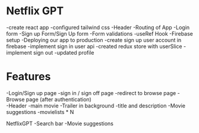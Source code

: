 # Netflix GPT

-create react app
-configured tailwind css
-Header
-Routing of App
-Login form
-Sign up Form/Sign Up form
-Form validations
-useRef Hook
-Firebase setup
-Deploying our app to production
-create sign up user account in firebase
-implement sign in user api
-created redux store with userSlice
-implement sign out
-updated profile

# Features

-Login/Sign up page
-sign in / sign off page
-redirect to browse page
-Browse page (after authentication)  
 -Header
-main movie
-Trailer in background
-title and description
-Movie suggestions
-movielists \* N

NetflixGPT
-Search bar
-Movie suggestions
